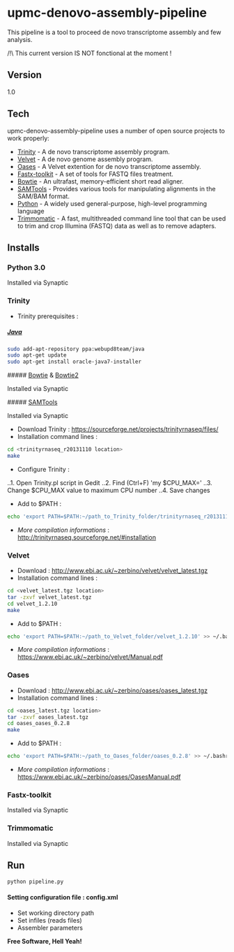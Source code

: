 upmc-denovo-assembly-pipeline
=============================

This pipeline is a tool to proceed de novo transcriptome assembly and few analysis.

/!\ This current version IS NOT fonctional at the moment !

Version
----

1.0

Tech
-----------

upmc-denovo-assembly-pipeline uses a number of open source projects to work properly:

* [Trinity] - A de novo transcriptome assembly program.
* [Velvet] - A de novo genome assembly program.
* [Oases] - A Velvet extention for de novo transcriptome assembly.
* [Fastx-toolkit] - A set of tools for FASTQ files treatment.
* [Bowtie] - An ultrafast, memory-efficient short read aligner.
* [SAMTools] - Provides various tools for manipulating alignments in the SAM/BAM format.
* [Python] - A widely used general-purpose, high-level programming language
* [Trimmomatic] - A fast, multithreaded command line tool that can be used to trim and crop Illumina (FASTQ) data as well as to remove adapters. 

Installs
--------------
### Python 3.0 

Installed via Synaptic

### Trinity

* Trinity prerequisites : 

##### [Java]
```sh
sudo add-apt-repository ppa:webupd8team/java
sudo apt-get update
sudo apt-get install oracle-java7-installer
```
##### [Bowtie] & [Bowtie2]

Installed via Synaptic

##### [SAMTools]

Installed via Synaptic


* Download Trinity : https://sourceforge.net/projects/trinityrnaseq/files/
* Installation command lines : 
```sh
cd <trinityrnaseq_r20131110 location>
make 
```
* Configure Trinity :

..1. Open Trinity.pl script in Gedit
..2. Find (Ctrl+F) 'my $CPU_MAX='
..3. Change $CPU_MAX value to maximum CPU number
..4. Save changes

* Add to $PATH : 
```sh
echo 'export PATH=$PATH:~/path_to_Trinity_folder/trinityrnaseq_r20131110' >> ~/.bashrc
```
* _More compilation informations_ : http://trinityrnaseq.sourceforge.net/#installation

### Velvet

* Download : http://www.ebi.ac.uk/~zerbino/velvet/velvet_latest.tgz
* Installation command lines : 
```sh
cd <velvet_latest.tgz location>
tar -zxvf velvet_latest.tgz
cd velvet_1.2.10
make
```
* Add to $PATH : 
```sh
echo 'export PATH=$PATH:~/path_to_Velvet_folder/velvet_1.2.10' >> ~/.bashrc
```
* _More compilation informations_ : https://www.ebi.ac.uk/~zerbino/velvet/Manual.pdf

### Oases

* Download : http://www.ebi.ac.uk/~zerbino/oases/oases_latest.tgz 
* Installation command lines : 
```sh
cd <oases_latest.tgz location>
tar -zxvf oases_latest.tgz
cd oases_oases_0.2.8
make 
```
* Add to $PATH : 
```sh
echo 'export PATH=$PATH:~/path_to_Oases_folder/oases_0.2.8' >> ~/.bashrc
```
* _More compilation informations_ : https://www.ebi.ac.uk/~zerbino/oases/OasesManual.pdf

### Fastx-toolkit
Installed via Synaptic

### Trimmomatic
Installed via Synaptic

Run
--------------

```sh
python pipeline.py
```


#### Setting configuration file : config.xml 

* Set working directory path
* Set infiles (reads files)
* Assembler parameters


**Free Software, Hell Yeah!**

[Python]:https://www.python.org/
[Java]:http://www.java.com/fr/
[Bowtie]:http://bowtie-bio.sourceforge.net/index.shtml
[Bowtie2]:http://bowtie-bio.sourceforge.net/index.shtml
[SAMTools]:http://samtools.sourceforge.net/
[Trinity]:http://trinityrnaseq.sourceforge.net/
[Velvet]:http://www.ebi.ac.uk/~zerbino/velvet/
[Oases]:https://www.ebi.ac.uk/~zerbino/oases/
[Fastx-toolkit]:http://hannonlab.cshl.edu/fastx_toolkit/
[Trimmomatic]:http://www.usadellab.org/cms/?page=trimmomatic
